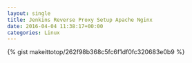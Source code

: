 ```yaml
---
layout: single                                                                                                              
title: Jenkins Reverse Proxy Setup Apache Nginx                                                                                                                       
date: 2016-04-04 11:38:17+00:00                                                                                                                        
categories: Linux                                                                                                                
---                                                                                                                              
```


{% gist makeittotop/262f98b368c5fc6f1df0fc320683e0b9 %}                                                                                                           

